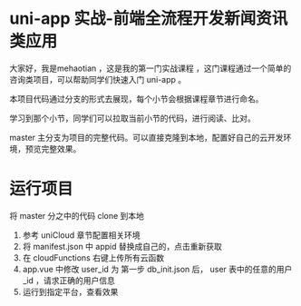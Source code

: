 # uni-app 实战-前端全流程开发新闻资讯类应用
大家好，我是mehaotian ，这是我的第一门实战课程 ，这门课程通过一个简单的咨询类项目，可以帮助同学们快速入门 uni-app 。

本项目代码通过分支的形式去展现，每个小节会根据课程章节进行命名。

学习到那个小节，同学们可以拉取当前小节的代码，进行阅读、比对。

master 主分支为项目的完整代码。可以直接克隆到本地，配置好自己的云开发环境，预览完整效果。


# 运行项目 

将 master 分之中的代码 clone 到本地

1. 参考 uniCloud 章节配置相关环境
2. 将 manifest.json 中 appid 替换成自己的，点击重新获取
3. 在 cloudFunctions 右键上传所有云函数
4. app.vue 中修改 user_id 为 第一步 db_init.json 后， user 表中的任意的用户 _id ，请求正确的用户信息 
5. 运行到指定平台，查看效果
 

